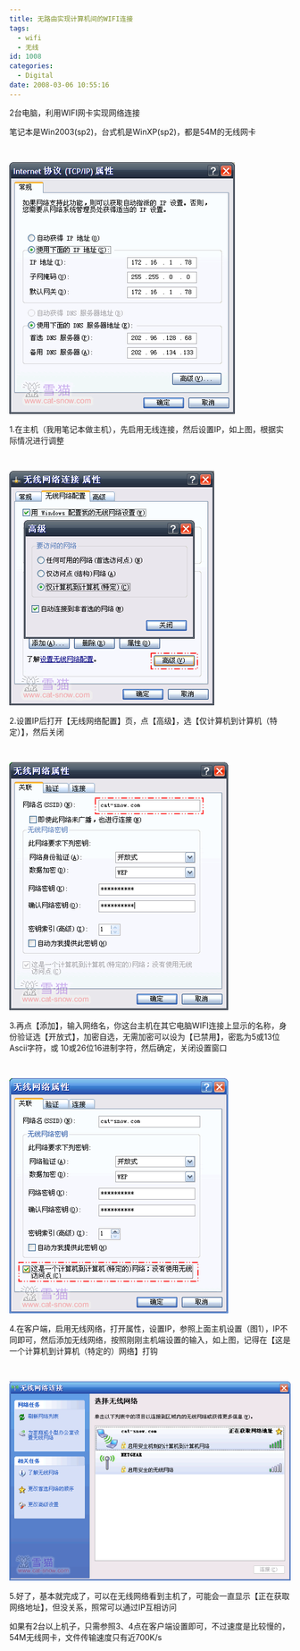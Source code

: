```yaml
---
title: 无路由实现计算机间的WIFI连接
tags:
  - wifi
  - 无线
id: 1008
categories:
  - Digital
date: 2008-03-06 10:55:16
---
```


2台电脑，利用WIFI网卡实现网络连接

笔记本是Win2003(sp2)，台式机是WinXP(sp2)，都是54M的无线网卡

&nbsp;

![](/images/2008/03/06_200803061110086654_6353.gif)

1.在主机（我用笔记本做主机），先启用无线连接，然后设置IP，如上图，根据实际情况进行调整

&nbsp;

![](/images/2008/03/06_200803061110204810_6354.gif)

2.设置IP后打开【无线网络配置】页，点【高级】，选【仅计算机到计算机（特定）】，然后关闭

&nbsp;

![](/images/2008/03/06_200803061110276032_6355.gif)

3.再点【添加】，输入网络名，你这台主机在其它电脑WIFI连接上显示的名称，身份验证选【开放式】，加密自选，无需加密可以设为【已禁用】，密匙为5或13位Ascii字符，或 10或26位16进制字符，然后确定，关闭设置窗口

&nbsp;

![](/images/2008/03/06_200803061110370548_6356.gif)

4.在客户端，启用无线网络，打开属性，设置IP，参照上面主机设置（图1），IP不同即可，然后添加无线网络，按照刚刚主机端设置的输入，如上图，记得在【这是一个计算机到计算机（特定的）网络】打钩

&nbsp;

![](/images/2008/03/06_200803061110328541_6357.gif)

5.好了，基本就完成了，可以在无线网络看到主机了，可能会一直显示【正在获取网络地址】，但没关系，照常可以通过IP互相访问

如果有2台以上机子，只需参照3、4点在客户端设置即可，不过速度是比较慢的，54M无线网卡，文件传输速度只有近700K/s